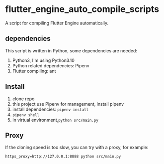 # flutter_engine_auto_compile_scripts
A script for compiling Flutter Engine automatically.

## dependencies

This script is written in Python, some dependencies are needed:

1. Python3, I'm using Python3.10
2. Python related dependencies: Pipenv
3. Flutter compiling: ant

## Install

1. clone repo
2. this project use Pipenv for management, install pipenv
3. install dependencies: `pipenv install`
4. `pipenv shell`
5. in virtual environment,`python src/main.py`

## Proxy

If the cloning speed is too slow, you can try with a proxy, for example:

```
https_proxy=http://127.0.0.1:8888 python src/main.py
```

